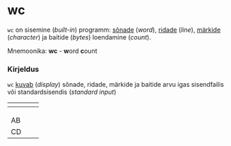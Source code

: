 # wc

`wc` on sisemine (_built-in_) programm: [sõnade](../../terminid/sonastik/sona-word.md#taehendus) (_word_), [ridade](../../terminid/sonastik/rida-line.md#taehendus) (_line_), [märkide](../../terminid/sonastik/maerk-character.md#taehendus) (_character_) ja baitide (_bytes_) loendamine (_count_).

Mnemoonika: **wc** - **w**ord **c**ount

### Kirjeldus

`wc` [kuvab](../../terminid/sonastik/kuva-display.md#taehendus) (_display_) sõnade, ridade, märkide ja baitide arvu igas sisendfailis või standardsisendis (_standard input_)

<table data-view="cards"><thead><tr><th></th><th></th><th></th></tr></thead><tbody><tr><td></td><td></td><td></td></tr><tr><td></td><td></td><td></td></tr><tr><td></td><td></td><td></td></tr><tr><td>AB</td><td></td><td></td></tr><tr><td>CD</td><td></td><td></td></tr></tbody></table>
